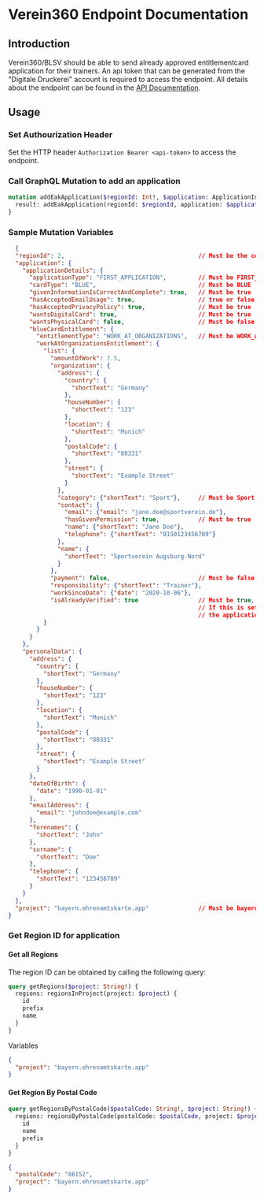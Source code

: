 # Verein360 Endpoint Documentation

## Introduction
Verein360/BLSV should be able to send already approved entitlementcard application for their trainers.
An api token that can be generated from the "Digitale Druckerei" account is required to access the endpoint.
All details about the endpoint can be found in the [API Documentation](../specs/backend-api.graphql).

## Usage

### Set Authourization Header

Set the HTTP header `Authorization Bearer <api-token>` to access the endpoint.

### Call GraphQL Mutation to add an application

```graphql
mutation addEakApplication($regionId: Int!, $application: ApplicationInput!, $project: String!) {
  result: addEakApplication(regionId: $regionId, application: $application, project: $project)
}
```

### Sample Mutation Variables

```json
  {
  "regionId": 2,                                      // Must be the correct region ID where the card owner lives
  "application": {
    "applicationDetails": {
      "applicationType": "FIRST_APPLICATION",         // Must be FIRST_APPLICATION
      "cardType": "BLUE",                             // Must be BLUE
      "givenInformationIsCorrectAndComplete": true,   // Must be true
      "hasAcceptedEmailUsage": true,                  // true or false
      "hasAcceptedPrivacyPolicy": true,               // Must be true
      "wantsDigitalCard": true,                       // Must be true
      "wantsPhysicalCard": false,                     // Must be false
      "blueCardEntitlement": {
        "entitlementType": "WORK_AT_ORGANIZATIONS",   // Must be WORK_AT_ORGANIZATIONS
        "workAtOrganizationsEntitlement": {
          "list": {
            "amountOfWork": 7.5,
            "organization": {
              "address": {
                "country": {
                  "shortText": "Germany"
                },
                "houseNumber": {
                  "shortText": "123"
                },
                "location": {
                  "shortText": "Munich"
                },
                "postalCode": {
                  "shortText": "80331"
                },
                "street": {
                  "shortText": "Example Street"
                }
              },
              "category": {"shortText": "Sport"},     // Must be Sport
              "contact": {
                "email": {"email": "jane.doe@sportverein.de"},
                "hasGivenPermission": true,           // Must be true
                "name": {"shortText": "Jane Doe"},
                "telephone": {"shortText": "0150123456789"}
              },
              "name": {
                "shortText": "Sportverein Augsburg-Nord"
              }
            },
            "payment": false,                         // Must be false
            "responsibility": {"shortText": "Trainer"},
            "workSinceDate": {"date": "2020-10-06"},
            "isAlreadyVerified": true                 // Must be true, so that we can mark the application as verified. 
                                                      // If this is set to true, but not valid application token is set 
                                                      // the application is rejected and an error code returned.
          }
        }
      }
    },
    "personalData": {
      "address": {
        "country": {
          "shortText": "Germany"
        },
        "houseNumber": {
          "shortText": "123"
        },
        "location": {
          "shortText": "Munich"
        },
        "postalCode": {
          "shortText": "80331"
        },
        "street": {
          "shortText": "Example Street"
        }
      },
      "dateOfBirth": {
        "date": "1990-01-01"
      },
      "emailAddress": {
        "email": "johndoe@example.com"
      },
      "forenames": {
        "shortText": "John"
      },
      "surname": {
        "shortText": "Doe"
      },
      "telephone": {
        "shortText": "123456789"
      }
    }
  },
  "project": "bayern.ehrenamtskarte.app"              // Must be bayern.ehrenamtskarte.app  
}
```


### Get Region ID for application

#### Get all Regions

The region ID can be obtained by calling the following query:
```graphql
query getRegions($project: String!) {
  regions: regionsInProject(project: $project) {
    id
    prefix
    name
  }
}
```
Variables
```json
{
  "project": "bayern.ehrenamtskarte.app"
}
```

#### Get Region By Postal Code

```graphql
query getRegionsByPostalCode($postalCode: String!, $project: String!) {
  regions: regionsByPostalCode(postalCode: $postalCode, project: $project) {
    id
    name
    prefix
  }
}
```

```json
{
  "postalCode": "86152",
  "project": "bayern.ehrenamtskarte.app"
}
```

